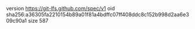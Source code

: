 version https://git-lfs.github.com/spec/v1
oid sha256:a36305fa2210154b89a01f81a4bdffc07ff408ddc8c152b998d2aa6e309c90a1
size 587
